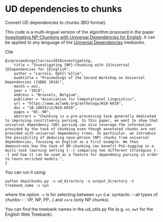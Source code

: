 # UD dependencies to chunks

Convert UD dependencies to chunks (BIO format).

This code is a multi-lingual version of the algorithm proposed in the paper [Investigating NP-Chunking with Universal Dependencies for English](https://www.aclweb.org/anthology/W18-6010.pdf). 
It can be applied to any language of the [Universal Dependencies](https://universaldependencies.org/) treebanks.

Cite 
```
@inproceedings{lacroix2018investigating,
    title = "Investigating {NP}-Chunking with {U}niversal {D}ependencies for {E}nglish",
    author = "Lacroix, Oph{\'e}lie",
    booktitle = "Proceedings of the Second Workshop on Universal Dependencies ({UDW} 2018)",
    month = nov,
    year = "2018",
    address = "Brussels, Belgium",
    publisher = "Association for Computational Linguistics",
    url = "https://www.aclweb.org/anthology/W18-6010",
    doi = "10.18653/v1/W18-6010",
    pages = "85--90",
    abstract = "Chunking is a pre-processing task generally dedicated to improving constituency parsing. In this paper, we want to show that universal dependency (UD) parsing can also leverage the information provided by the task of chunking even though annotated chunks are not provided with universal dependency trees. In particular, we introduce the possibility of deducing noun-phrase (NP) chunks from universal dependencies, focusing on English as a first example. We then demonstrate how the task of NP-chunking can benefit PoS-tagging in a multi-task learning setting {--} comparing two different strategies {--} and how it can be used as a feature for dependency parsing in order to learn enriched models.",
}
```

You can run it using:
 
```
python dep2chunks.py -u ud_directory -o output_directory -t treebank_name -c syn
```
where the option `-c` is for selecting between `syn` (i.e. syntactic --all types of chunks-- : VP, NP, PP...) and `core` (only NP chunks).

You can find the treebank names in the ud_utils.py file (e.g. `en_ewt` for the English Web Treebank).


